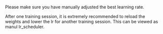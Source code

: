 Please make sure you have manually adjusted the best learning rate.

After one training session, it is extremely recommended to reload the weights and lower the lr for another training session. This can be viewed as manul lr_scheduler.
